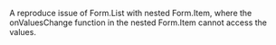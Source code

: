 A reproduce issue of Form.List with nested Form.Item, where the onValuesChange function in the nested Form.Item cannot access the values.
